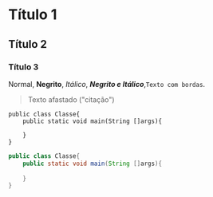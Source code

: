 # Título 1
## Título 2
### Título 3

Normal, **Negrito**, *Itálico*, ***Negrito e Itálico***,```Texto com bordas```.

>Texto afastado ("citação")

```código-sem-formatação
public class Classe{
    public static void main(String []args){
        
    }
}

```
```java
public class Classe{
    public static void main(String []args){
        
    }
}

```
